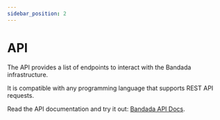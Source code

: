 ```yaml
---
sidebar_position: 2
---
```


# API

The API provides a list of endpoints to interact with the Bandada infrastructure.

It is compatible with any programming language that supports REST API requests.

Read the API documentation and try it out: [Bandada API Docs](https://api.bandada.pse.dev/).
